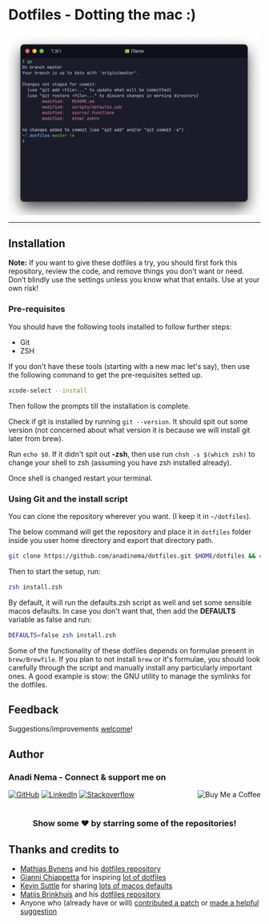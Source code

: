 # Dotfiles - Dotting the mac :)
<img src="assets/terminal.jpg" align="center" />
<hr />

## Installation

**Note:** If you want to give these dotfiles a try, you should first fork this repository, review the code, and remove things you don’t want or need. Don’t blindly use the settings unless you know what that entails. Use at your own risk!

### Pre-requisites

You should have the following tools installed to follow further steps:
* Git
* ZSH

If you don't have these tools (starting with a new mac let's say), then use the following command to get the pre-requisites setted up.

```zsh
xcode-select --install
```

Then follow the prompts till the installation is complete.

Check if git is installed by running `git --version`. It should spit out some version (not concerned about what version it is because we will install git later from brew).

Run `echo $0`. If it didn't spit out **-zsh**, then use run `chsh -s $(which zsh)` to change your shell to zsh (assuming you have zsh installed already).

Once shell is changed restart your terminal.

### Using Git and the install script

You can clone the repository wherever you want. (I keep it in `~/dotfiles`).

The below command will get the repository and place it in `dotfiles` folder inside you user home directory and export that directory path.

```zsh
git clone https://github.com/anadinema/dotfiles.git $HOME/dotfiles && cd $HOME/dotfiles && export DOTFILES=$(pwd)
```

Then to start the setup, run:

```zsh
zsh install.zsh
```

By default, it will run the defaults.zsh script as well and set some sensible macos defaults. In case you don't want that, then add the **DEFAULTS** variable as false and run:

```zsh
DEFAULTS=false zsh install.zsh
```

Some of the functionality of these dotfiles depends on formulae present in `brew/Brewfile`. If you plan to not install `brew` or it's formulae, you should look carefully through the script and manually install any particularly important ones. A good example is stow: the GNU utility to manage the symlinks for the dotfiles.

## Feedback

Suggestions/improvements
[welcome](https://github.com/anadinema/dotfiles/issues)!

## Author

### Anadi Nema - Connect & support me on

<a href="http://github.com/anadinema" target="_blank"><img alt="GitHub" src="https://img.shields.io/badge/Github-181717?style=for-the-badge&logo=github&&logoColor=white" /></a>
<a href="http://linkedin.com/in/nemaanadi" target="_blank"><img alt="LinkedIn" src="https://img.shields.io/badge/LinkedIn-0A66C2?style=for-the-badge&logo=linkedin&&logoColor=white" /></a>
<a href="https://stackoverflow.com/users/23308314/anadinema" target="_blank"><img alt="Stackoverflow" src="https://img.shields.io/badge/Stack_overflow-F58025?style=for-the-badge&logo=stackoverflow&&logoColor=white" /></a>
<a href="https://www.buymeacoffee.com/anadinema" target="_blank"><img align="right" alt="Buy Me a Coffee" src="https://img.shields.io/badge/Buy_Me_A_Coffee-FFDD00?style=for-the-badge&logo=buymeacoffee&&logoColor=black" /></a>

#

<div align="center">

### Show some ❤️ by starring some of the repositories!

</div>

## Thanks and credits to

* [Mathias Bynens](https://mathiasbynens.be/) and his [dotfiles repository](https://github.com/mathiasbynens/dotfiles)
* [Gianni Chiappetta](https://butt.zone/) for inspiring [ lot of dotfiles](https://github.com/gf3/dotfiles)
* [Kevin Suttle](http://kevinsuttle.com/) for sharing [lots of macos defaults](https://github.com/kevinSuttle/macOS-Defaults)
* [Matijs Brinkhuis](https://matijs.brinkhu.is/) and his [dotfiles repository](https://github.com/matijs/dotfiles)
* Anyone who (already have or will) [contributed a patch](https://github.com/anadinema/dotfiles/contributors) or [made a helpful suggestion](https://github.com/anadinema/dotfiles/issues)
